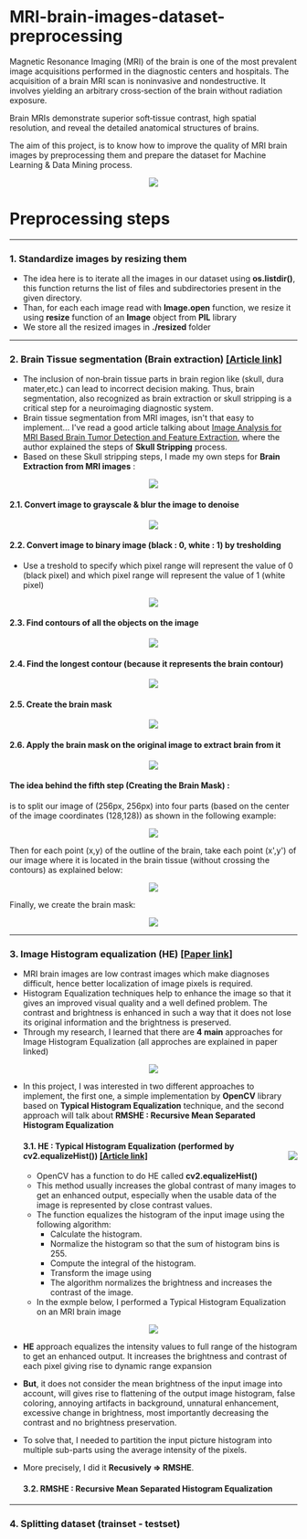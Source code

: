 # MRI-brain-images-dataset-preprocessing
Magnetic Resonance Imaging (MRI) of the brain is one of the most prevalent image acquisitions performed in the diagnostic centers and hospitals. The acquisition of a brain MRI scan is noninvasive and nondestructive. It involves yielding an arbitrary cross‐section of the brain without radiation exposure.

Brain MRIs demonstrate superior soft‐tissue contrast, high spatial resolution, and reveal the detailed anatomical structures of brains.

The aim of this project, is to know how to improve the quality of MRI brain images by preprocessing them and prepare the dataset for Machine Learning &amp; Data Mining process.

<p align="center">
  <img src="project_images/MRI_Brain_Image_Example.jpg">
</p>

# Preprocessing steps

-----------------------------------------------------------------------------------------------------------------------------------------------------------------------

### 1. Standardize images by resizing them
- The idea here is to iterate all the images in our dataset using **os.listdir()**, this function returns the list of files and subdirectories present in the given directory.
- Than, for each each image read with **Image.open** function, we resize it using **resize** function of an **Image** object from **PIL** library
- We store all the resized images in **./resized** folder

-----------------------------------------------------------------------------------------------------------------------------------------------------------------------

### 2. Brain Tissue segmentation (Brain extraction) [[Article link]](https://www.hindawi.com/journals/ijbi/2017/9749108/)
- The inclusion of non‐brain tissue parts in brain region like (skull, dura mater,etc.) can lead to incorrect decision making. Thus, brain segmentation, also recognized as brain extraction or skull stripping is a critical step for a neuroimaging diagnostic system.
- Brain tissue segmentation from MRI images, isn't that easy to implement... I've read a good article talking about [Image Analysis for MRI Based Brain Tumor Detection and Feature Extraction](https://www.hindawi.com/journals/ijbi/2017/9749108/), where the author explained the steps of **Skull Stripping** process.
- Based on these Skull stripping steps, I made my own steps for **Brain Extraction from MRI images** :
<p align="center">
  <img src="project_images/brain_extraction/brain_extraction.png">
</p>

  #### 2.1. Convert image to grayscale & blur the image to denoise 
<p align="center">
  <img src="project_images/brain_extraction/step1.png">
</p>

  #### 2.2. Convert image to binary image (black : 0, white : 1) by tresholding
  - Use a treshold to specify which pixel range will represent the value of 0 (black pixel) and which pixel range will represent the value of 1 (white pixel)
<p align="center">
  <img src="project_images/brain_extraction/step2.png">
</p>

  #### 2.3. Find contours of all the objects on the image
<p align="center">
  <img src="project_images/brain_extraction/step3.png">
</p>

  #### 2.4. Find the longest contour (because it represents the brain contour)
<p align="center">
  <img src="project_images/brain_extraction/step4.png">
</p>

  #### 2.5. Create the brain mask
<p align="center">
  <img src="project_images/brain_extraction/step5.png">
</p>

  #### 2.6. Apply the brain mask on the original image to extract brain from it
<p align="center">
  <img src="project_images/brain_extraction/step6.png">
</p>


  #### The idea behind the fifth step (Creating the Brain Mask) :
  is to split our image of (256px, 256px) into four parts (based on the center of the image coordinates (128,128)) as shown in the following example:
  <p align="center">
    <img src="project_images/brain_extraction/Split_the_brain_image.png">
  </p>
  Then for each point (x,y) of the outline of the brain, take each point (x',y') of our image where it is located in the brain tissue (without crossing the contours) as explained below:
  <p align="center">
    <img src="project_images/brain_extraction/Split_the_brain_image.png">
  </p>
  Finally, we create the brain mask:
  <p align="center">
    <img src="project_images/brain_extraction/Create_the_brain_mask.png">
  </p>
  

-----------------------------------------------------------------------------------------------------------------------------------------------------------------------

### 3. Image Histogram equalization (HE) [[Paper link]](https://arxiv.org/ftp/arxiv/papers/2003/2003.06615.pdf)
- MRI brain images are low contrast images which make diagnoses difficult, hence better localization of image pixels is required. 
- Histogram Equalization techniques help to enhance the image so that it gives an improved visual quality and a well defined problem. The contrast and brightness is enhanced in such a way that it does not lose its original information and the brightness is preserved.
- Through my research, I learned that there are **4 main** approaches for Image Histogram Equalization (all approches are explained in paper linked)
<p align="center">
  <img src="project_images/img_equlization.png">
</p>

- In this project, I was interested in two different approaches to implement, the first one, a simple implementation by **OpenCV** library based on **Typical Histogram Equalization** technique, and the second approach will talk about **RMSHE : Recursive Mean Separated Histogram Equalization** 

  #### 3.1. HE : Typical Histogram Equalization (performed by cv2.equalizeHist()) [[Article link]](https://opencv24-python-tutorials.readthedocs.io/en/latest/py_tutorials/py_imgproc/py_histograms/py_histogram_equalization/py_histogram_equalization.html) <img align="right" src="project_images/opencv.png">
  - OpenCV has a function to do HE called **cv2.equalizeHist()**
  - This method usually increases the global contrast of many images to get an enhanced output, especially when the usable data of the image is represented by close contrast values.
  - The function equalizes the histogram of the input image using the following algorithm:
    - Calculate the histogram.
    - Normalize the histogram so that the sum of histogram bins is 255.
    - Compute the integral of the histogram.
    - Transform the image using
    - The algorithm normalizes the brightness and increases the contrast of the image.
  - In the exmple below, I performed a Typical Histogram Equalization on an MRI brain image 
<p align="center">
  <img src="project_images/img_equ_opencv_f.png">
</p>

- **HE** approach equalizes the intensity values to full range of the histogram to get an enhanced output. It increases the brightness and contrast of each pixel giving rise to dynamic range expansion
- **But**, it does not consider the mean brightness of the input image into account, will gives rise to flattening of the output image histogram, false coloring, annoying artifacts in background, unnatural enhancement, excessive change in brightness, most importantly decreasing the contrast and no brightness preservation.
- To solve that, I needed to partition the input picture histogram into multiple sub-parts using the average intensity of the pixels.
- More precisely, I did it **Recusively => RMSHE**.


  #### 3.2. RMSHE : Recursive Mean Separated Histogram Equalization

-----------------------------------------------------------------------------------------------------------------------------------------------------------------------

### 4. Splitting dataset (trainset - testset) 

